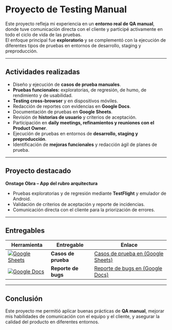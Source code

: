 # Proyecto de Testing Manual

Este proyecto refleja mi experiencia en un **entorno real de QA manual**, donde tuve comunicación directa con el cliente y participé activamente en todo el ciclo de vida de las pruebas.  
El enfoque principal fue **exploratorio** y se complementó con la ejecución de diferentes tipos de pruebas en entornos de desarrollo, staging y preproducción.

---

## Actividades realizadas

- Diseño y ejecución de **casos de prueba manuales**.  
- **Pruebas funcionales:** exploratorias, de regresión, de humo, de rendimiento y de usabilidad.  
- **Testing cross-browser** y en dispositivos móviles.  
- Redacción de reportes con evidencias en **Google Docs**.  
- Documentación de pruebas en **Google Sheets**.  
- Revisión de **historias de usuario** y criterios de aceptación.  
- Participación en **daily meetings, refinamientos y reuniones con el Product Owner**.  
- Ejecución de pruebas en entornos de **desarrollo, staging y preproducción**.  
- Identificación de **mejoras funcionales** y redacción ágil de planes de prueba.  

---

## Proyecto destacado

**Onstage Obra – App del rubro arquitectura**  
- Pruebas exploratorias y de regresión mediante **TestFlight** y emulador de Android.  
- Validación de criterios de aceptación y reporte de incidencias.  
- Comunicación directa con el cliente para la priorización de errores.

---

## Entregables

| Herramienta       | Entregable          | Enlace |
|-------------------|---------------------|--------|
| [![Google Sheets](https://img.shields.io/badge/GOOGLE%20SHEETS-CASOS%20DE%20PRUEBA-34A853?style=for-the-badge&logo=google-sheets&logoColor=white)](https://docs.google.com/spreadsheets/d/1kMhZhFyWde_K-xrW4uOb1P8A579kB8NO/edit?gid=1818886010#gid=1818886010)| **Casos de prueba** | [Casos de prueba en (Google Sheets)](https://docs.google.com/spreadsheets/d/1kMhZhFyWde_K-xrW4uOb1P8A579kB8NO/edit?gid=1818886010#gid=1818886010) |
| [![Google Docs](https://img.shields.io/badge/GOOGLE%20DOCS-REPORTE%20DE%20BUGS-4285F4?style=for-the-badge&logo=google-docs&logoColor=white)](https://drive.google.com/drive/u/1/folders/1u1YrU5wjCxX4xbTdt4_WG2WIbH15JtgL)| **Reporte de bugs** | [Reporte de bugs en (Google Docs)](https://drive.google.com/drive/u/1/folders/1u1YrU5wjCxX4xbTdt4_WG2WIbH15JtgL)

---

## Conclusión
Este proyecto me permitió aplicar buenas prácticas de **QA manual**, mejorar mis habilidades de comunicación con el equipo y el cliente, y asegurar la calidad del producto en diferentes entornos.

